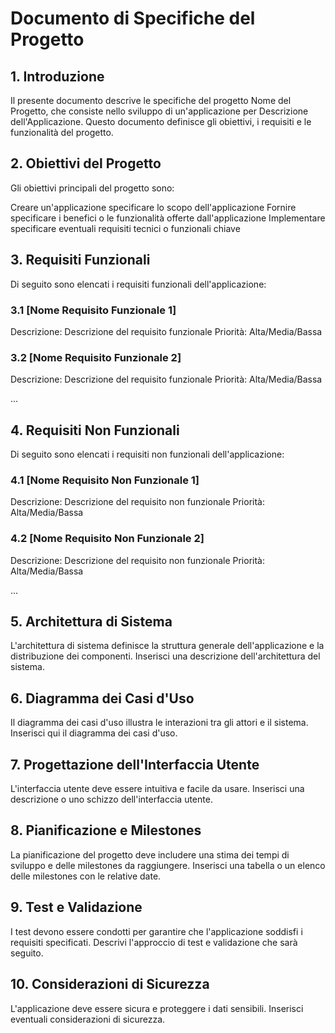 # Documento di Specifiche del Progetto

## 1. Introduzione

Il presente documento descrive le specifiche del progetto Nome del Progetto, che consiste nello sviluppo di
un'applicazione per Descrizione dell'Applicazione. Questo documento definisce gli obiettivi, i requisiti e le
funzionalità del progetto.

## 2. Obiettivi del Progetto

Gli obiettivi principali del progetto sono:

Creare un'applicazione specificare lo scopo dell'applicazione
Fornire specificare i benefici o le funzionalità offerte dall'applicazione
Implementare specificare eventuali requisiti tecnici o funzionali chiave

## 3. Requisiti Funzionali

Di seguito sono elencati i requisiti funzionali dell'applicazione:

### 3.1 [Nome Requisito Funzionale 1]

Descrizione: Descrizione del requisito funzionale
Priorità: Alta/Media/Bassa

### 3.2 [Nome Requisito Funzionale 2]

Descrizione: Descrizione del requisito funzionale
Priorità: Alta/Media/Bassa

...

## 4. Requisiti Non Funzionali

Di seguito sono elencati i requisiti non funzionali dell'applicazione:

### 4.1 [Nome Requisito Non Funzionale 1]

Descrizione: Descrizione del requisito non funzionale
Priorità: Alta/Media/Bassa

### 4.2 [Nome Requisito Non Funzionale 2]

Descrizione: Descrizione del requisito non funzionale
Priorità: Alta/Media/Bassa

...

## 5. Architettura di Sistema

L'architettura di sistema definisce la struttura generale dell'applicazione e la distribuzione dei componenti. Inserisci
una descrizione dell'architettura del sistema.

## 6. Diagramma dei Casi d'Uso

Il diagramma dei casi d'uso illustra le interazioni tra gli attori e il sistema. Inserisci qui il diagramma dei casi
d'uso.

## 7. Progettazione dell'Interfaccia Utente

L'interfaccia utente deve essere intuitiva e facile da usare. Inserisci una descrizione o uno schizzo dell'interfaccia
utente.

## 8. Pianificazione e Milestones

La pianificazione del progetto deve includere una stima dei tempi di sviluppo e delle milestones da raggiungere.
Inserisci una tabella o un elenco delle milestones con le relative date.

## 9. Test e Validazione

I test devono essere condotti per garantire che l'applicazione soddisfi i requisiti specificati. Descrivi l'approccio di
test e validazione che sarà seguito.

## 10. Considerazioni di Sicurezza

L'applicazione deve essere sicura e proteggere i dati sensibili. Inserisci eventuali considerazioni di sicurezza.

